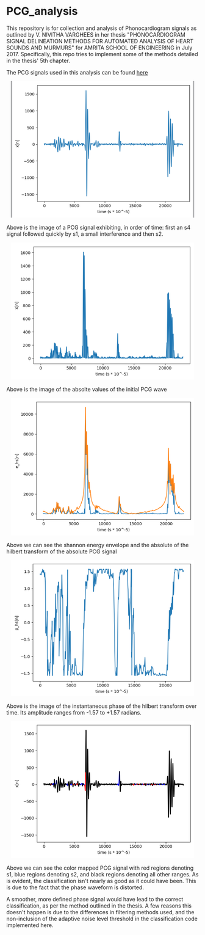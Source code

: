 # PCG_analysis
This repository is for collection and analysis of Phonocardiogram signals as outlined by V. NIVITHA VARGHEES in her thesis 
"PHONOCARDIOGRAM SIGNAL DELINEATION METHODS FOR AUTOMATED ANALYSIS OF HEART SOUNDS AND MURMURS" for AMRITA SCHOOL OF ENGINEERING in 
July 2017. Specifically, this repo tries to implement some of the methods detailed in the thesis' 5th chapter. 

The PCG signals used in this analysis can be found [here](http://www.peterjbentley.com/heartchallenge/)

<p align="center"><img src="tmp_images_pcg/filtered_pcg.png" width="480"></p>

Above is the image of a PCG signal exhibiting, in order of time: first an s4 signal followed quickly by s1, a small interference and then s2. 

<p align="center"><img src="tmp_images_pcg/filtered_pcg_absolute_values.png" width="480"></p>

Above is the image of the absolte values of the initial PCG wave

<p align="center"><img src="tmp_images_pcg/filtered_pcg_shannon_energy_envelope.png" width="480"></p>

Above we can see the shannon energy envelope and the absolute of the hilbert transform of the absolute PCG signal

<p align="center"><img src="tmp_images_pcg/filtered_pcg_shannon_instantaneous_phase_hilbert.png" width="480"></p>

Above is the image of the instantaneous phase of the hilbert transform over time. Its amplitude ranges from -1.57 to +1.57 radians. 

<p align="center"><img src="tmp_images_pcg/filtered_pcg_color_mapped.png" width="480"></p>

Above we can see the color mapped PCG signal with red regions denoting s1, blue regions denoting s2, and black regions denoting all other 
ranges. As is evident, the classification isn't nearly as good as it could have been. This is due to the fact that the phase waveform is distorted. 

A smoother, more defined phase signal would have lead to the correct classification, as per the method outlined in the thesis. A few reasons this doesn't happen is due to the differences in filtering methods used, and the non-inclusion of the adaptive noise level threshold in the classification code implemented here. 
